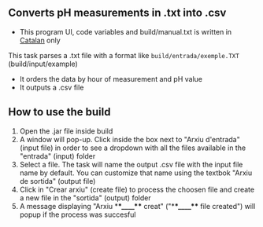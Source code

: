 ## Converts pH measurements in .txt into .csv

- This program UI, code variables and build/manual.txt is written in [Catalan](https://en.wikipedia.org/wiki/Catalan_language) only

This task parses a .txt file with a format like `build/entrada/exemple.TXT` (build/input/example)

- It orders the data by hour of measurement and pH value
- It outputs a .csv file

## How to use the build

1. Open the .jar file inside build
2. A window will pop-up. Click inside the box next to "Arxiu d'entrada" (input file) in order to see a dropdown with all the files available in the "entrada" (input) folder
3. Select a file. The task will name the output .csv file with the input file name by default. You can customize that name using the textbok "Arxiu de sortida" (output file)
4. Click in "Crear arxiu" (create file) to process the choosen file and create a new file in the "sortida" (output) folder
5. A message displaying "Arxiu \***\*\_\_\_\_\*\*** creat" ("\***\*\_\_\_\_\*\*** file created") will popup if the process was succesful
